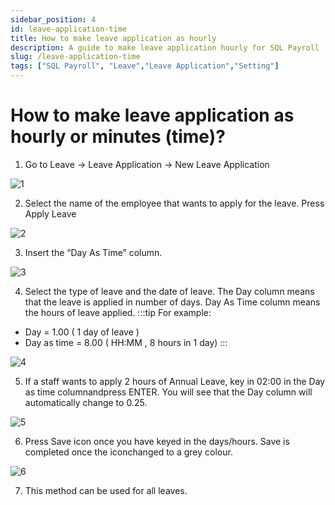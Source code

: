 ```yaml
---
sidebar_position: 4
id: leave-application-time
title: How to make leave application as hourly
description: A guide to make leave application hourly for SQL Payroll
slug: /leave-application-time
tags: ["SQL Payroll", "Leave","Leave Application","Setting"]
---
```


# How to make leave application as hourly or minutes (time)?
1) Go to Leave -> Leave Application -> New Leave Application

![1](/img/leave/leave-application-time/1.png)

2) Select the name of the employee that wants to apply for the leave. Press Apply Leave

![2](/img/leave/leave-application-time/2.png)

3) Insert the “Day As Time” column.

![3](/img/leave/leave-application-time/3.png)

4) Select the type of leave and the date of leave. The Day column means that the leave is applied in number of days. Day As Time column means the hours of leave applied. 
:::tip For example:
- Day = 1.00 ( 1 day of leave ) <br />
- Day as time = 8.00 ( HH:MM , 8 hours in 1 day)
:::

![4](/img/leave/leave-application-time/4.png)

5) If a staff wants to apply 2 hours of Annual Leave, key in 02:00 in the Day as time columnandpress ENTER. You will see that the Day column will automatically change to 0.25.

![5](/img/leave/leave-application-time/5.png)

6) Press Save icon once you have keyed in the days/hours. Save is completed once the iconchanged to a grey colour.

![6](/img/leave/leave-application-time/6.png)

7) This method can be used for all leaves.